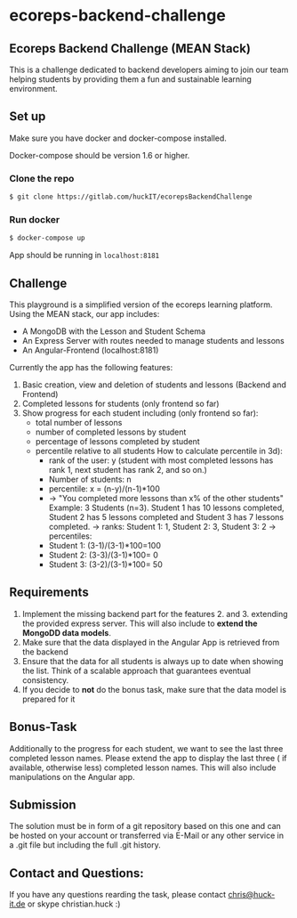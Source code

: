 # ecoreps-backend-challenge
## Ecoreps Backend Challenge (MEAN Stack)

This is a challenge dedicated to backend developers aiming to join our team helping students by providing them a fun and sustainable learning environment. 

## Set up
Make sure you have docker and docker-compose installed.

Docker-compose should be version 1.6 or higher.

### Clone the repo
```bash
$ git clone https://gitlab.com/huckIT/ecorepsBackendChallenge
```
 ### Run docker
 ```bash
 $ docker-compose up
 ```

 App should be running in `localhost:8181`
 
 ## Challenge
 
 This playground is a simplified version of the ecoreps learning platform. Using the MEAN stack, our app includes: 
 - A MongoDB with the Lesson and Student Schema
 - An Express Server with routes needed to manage students and lessons
 - An Angular-Frontend (localhost:8181) 
 
 Currently the app has the following features:
  
  1. Basic creation, view and deletion of students and lessons (Backend and Frontend)
  2. Completed lessons for students (only frontend so far) 
  3. Show progress for each student including (only frontend so far):
        - total number of lessons
        - number of completed lessons by student
        - percentage of lessons completed by student
        - percentile relative to all students
            How to calculate percentile in 3d):
             -  rank of the user: y (student with most completed lessons has rank 1, next student has rank 2, and so on.)
             -  Number of students: n
             -  percentile: x = (n-y)/(n-1)*100 
             - -> "You completed more lessons than x% of the other students"
        Example: 3 Students (n=3). Student 1 has 10 lessons completed, Student 2 has 5 lessons completed and Student 3 has 7 lessons completed.
            -> ranks: Student 1: 1, Student 2: 3, Student 3: 2
            -> percentiles: 
             -  Student 1: (3-1)/(3-1)*100=100
             -  Student 2: (3-3)/(3-1)*100= 0
             -  Student 3: (3-2)/(3-1)*100= 50
                                 
                                 
## Requirements

1. Implement the missing backend part for the features  2. and 3. extending the provided express server. 
This will also include to **extend the MongoDD data models**. 
2. Make sure that the data displayed in the Angular App is retrieved from the backend
3. Ensure that the data for all students is always up to date when showing the list. 
Think of a scalable approach that guarantees eventual consistency. 
4. If you decide to **not** do the bonus task, make sure that the data model is prepared for it  


## Bonus-Task

Additionally to the progress for each student, we want to see the last three completed lesson names. Please extend the
app to display the last three ( if available, otherwise less) completed lesson names. This will also include manipulations
on the Angular app. 

## Submission

The solution must be in form of a git repository based on this one and can be hosted on your account
or transferred via E-Mail or any other service in a .git file but including the full .git history.

## Contact and Questions:

If you have any questions rearding the task, please contact chris@huck-it.de or skype christian.huck :)
 
